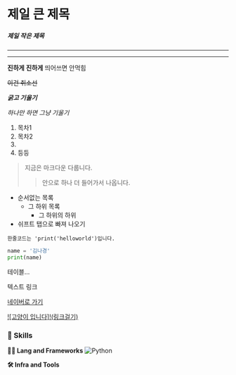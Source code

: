 # 제일 큰 제목

##### 제일 작은 제목

---
*** 

__진하게__
**진하게** 띄어쓰면 안먹힘

~~이건 취소선~~

***굵고 기울기*** 

*하나만 하면 그냥 기울기*

1. 목차1
2. 목차2
3. 
  4. 등등


>지금은 마크다운 다룹니다.
>> 안으로 하나 더 들어가서 나옵니다.


- 순서없는 목록
  - 그 하위 목록
    - 그 하위의 하위
- 쉬프트 탭으로 빠져 나오기

```한줄코드는 'print('helloworld')입니다.```

```python
name = '김나경'
print(name)
```

테이블...

텍스트 링크

[네이버로 가기](https://www.naver.com/)

[![고양이 입니다]!(링크걸기)](링크)


### 🦾 Skills
**🧑‍💻 Lang and Frameworks**
![Python](https://img.shields.io/badge/python-3776AB.svg?&style=for-the-badge&logo=python&logoColor=white) 

**🛠️ Infra and Tools**
